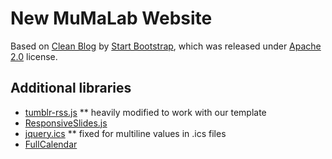 # New MuMaLab Website

Based on [Clean Blog](http://startbootstrap.com/template-overviews/clean-blog/) by [Start Bootstrap](http://startbootstrap.com/), which was released under [Apache 2.0](https://github.com/IronSummitMedia/startbootstrap-clean-blog/blob/gh-pages/LICENSE) license.

## Additional libraries
* [tumblr-rss.js](https://github.com/calvinbushor/Tumblr-RSS-Client-Side-JS-Plugin)
** heavily modified to work with our template
* [ResponsiveSlides.js](https://github.com/viljamis/ResponsiveSlides.js)
* [jquery.ics](http://bitfish.eu/projects/jquery-ics/)
** fixed for multiline values in .ics files
* [FullCalendar](http://fullcalendar.io/)
